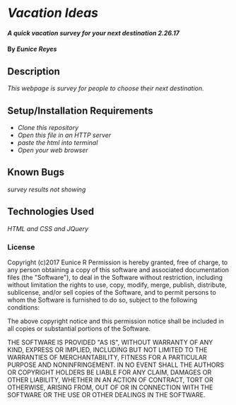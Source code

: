 # _Vacation Ideas_

#### _A quick vacation survey for your next destination 2.26.17_

#### By _**Eunice Reyes**_

## Description

_This webpage is survey for people to choose their next destination._

## Setup/Installation Requirements

* _Clone this repository_
* _Open this file in an HTTP server_
* _paste the html into terminal_
* _Open your web browser_

## Known Bugs

_survey results not showing_

## Technologies Used

_HTML and CSS and JQuery_

### License

Copyright (c)2017 Eunice R
Permission is hereby granted, free of charge, to any person obtaining a copy
of this software and associated documentation files (the "Software"), to deal
in the Software without restriction, including without limitation the rights
to use, copy, modify, merge, publish, distribute, sublicense, and/or sell
copies of the Software, and to permit persons to whom the Software is
furnished to do so, subject to the following conditions:

The above copyright notice and this permission notice shall be included in all
copies or substantial portions of the Software.

THE SOFTWARE IS PROVIDED "AS IS", WITHOUT WARRANTY OF ANY KIND, EXPRESS OR
IMPLIED, INCLUDING BUT NOT LIMITED TO THE WARRANTIES OF MERCHANTABILITY,
FITNESS FOR A PARTICULAR PURPOSE AND NONINFRINGEMENT. IN NO EVENT SHALL THE
AUTHORS OR COPYRIGHT HOLDERS BE LIABLE FOR ANY CLAIM, DAMAGES OR OTHER
LIABILITY, WHETHER IN AN ACTION OF CONTRACT, TORT OR OTHERWISE, ARISING FROM,
OUT OF OR IN CONNECTION WITH THE SOFTWARE OR THE USE OR OTHER DEALINGS IN THE
SOFTWARE.

